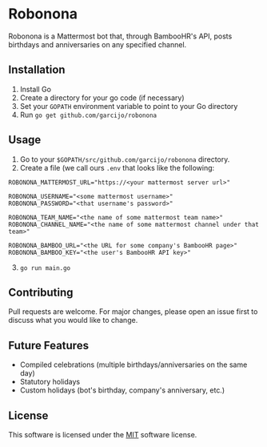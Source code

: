 # Robonona

Robonona is a Mattermost bot that, through BambooHR's API, posts birthdays and anniversaries on any specified channel.
## Installation

1. Install Go
2. Create a directory for your go code (if necessary)
3. Set your `GOPATH` environment variable to point to your Go directory
4. Run `go get github.com/garcijo/robonona`

## Usage

1. Go to your `$GOPATH/src/github.com/garcijo/robonona` directory.
2. Create a file (we call ours `.env` that looks like the following:
```
ROBONONA_MATTERMOST_URL="https://<your mattermost server url>"

ROBONONA_USERNAME="<some mattermost username>"
ROBONONA_PASSWORD="<that username's password>"

ROBONONA_TEAM_NAME="<the name of some mattermost team name>"
ROBONONA_CHANNEL_NAME="<the name of some mattermost channel under that team>"

ROBONONA_BAMBOO_URL="<the URL for some company's BambooHR page>"
ROBONONA_BAMBOO_KEY="<the user's BambooHR API key>"
```
3. `go run main.go`

## Contributing
Pull requests are welcome. For major changes, please open an issue first to discuss what you would like to change.

## Future Features
- Compiled celebrations (multiple birthdays/anniversaries on the same day)
- Statutory holidays
- Custom holidays (bot's birthday, company's anniversary, etc.)

## License
This software is licensed under the [MIT](https://choosealicense.com/licenses/mit/) software license.
